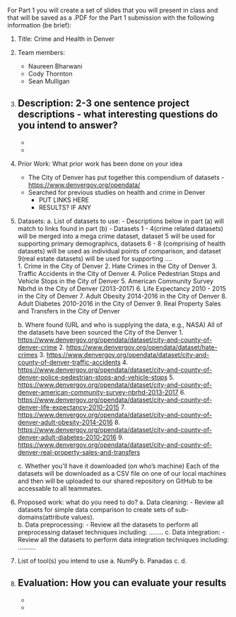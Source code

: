 For Part 1 you will create a set of slides that you will present in class and that will be saved as a .PDF for the Part 1 submission with the following information (be brief):

1. Title: Crime and Health in Denver

2. Team members:
	- Naureen Bharwani
	- Cody Thornton
	- Sean Mulligan

3. Description: 2-3 one sentence project descriptions - what interesting questions do
you intend to answer?
	- 
	- 
	- 

4. Prior Work: What prior work has been done on your idea
	- The City of Denver has put together this compendium of datasets - https://www.denvergov.org/opendata/
	- Searched for previous studies on health and crime in Denver
		- PUT LINKS HERE
		- RESULTS? IF ANY

5. Datasets:
	a. List of datasets to use:
		- Descriptions below in part (a) will match to links found in part (b)
		- Datasets 1 - 4(crime related datasets) will be merged into a mega crime dataset, dataset 5 will be used for supporting primary demographics, datasets 6 - 8 (comprising of health datasets) will be used as individual points of comparison, and dataset 9(real estate datasets) will be used for supporting ....  
		1. Crime in the City of Denver
		2. Hate Crimes in the City of Denver
		3. Traffic Accidents in the City of Denver
		4. Police Pedestrian Stops and Vehicle Stops in the City of Denver
		5. American Community Survey Nbrhd in the City of Denver (2013-2017)
		6. Life Expectancy 2010 - 2015 in the City of Denver
		7. Adult Obesity 2014-2016 in the City of Denver
		8. Adult Diabetes 2010-2016 in the City of Denver 
		9. Real Property Sales and Transfers in the City of Denver


	b. Where found (URL and who is supplying the data, e.g., NASA)
		All of the datasets have been sourced the City of the Denver 
		1. https://www.denvergov.org/opendata/dataset/city-and-county-of-denver-crime
		2. https://www.denvergov.org/opendata/dataset/hate-crimes
		3. https://www.denvergov.org/opendata/dataset/city-and-county-of-denver-traffic-accidents
		4. https://www.denvergov.org/opendata/dataset/city-and-county-of-denver-police-pedestrian-stops-and-vehicle-stops
		5. https://www.denvergov.org/opendata/dataset/city-and-county-of-denver-american-community-survey-nbrhd-2013-2017
		6. https://www.denvergov.org/opendata/dataset/city-and-county-of-denver-life-expectancy-2010-2015
		7. https://www.denvergov.org/opendata/dataset/city-and-county-of-denver-adult-obesity-2014-2016
		8. https://www.denvergov.org/opendata/dataset/city-and-county-of-denver-adult-diabetes-2010-2016
		9. https://www.denvergov.org/opendata/dataset/city-and-county-of-denver-real-property-sales-and-transfers


	c. Whether you'll have it downloaded (on who’s machine)
		Each of the datasets will be downloaded as a CSV file on one of our local machines and then will be uploaded to our shared repository on GitHub to be accessable to all teammates.
 
6. Proposed work: what do you need to do?
	a. Data cleaning:
		- Review all datasets for simple data comparison to create sets of sub-domains(attribute values).  
	b. Data preprocessing:
		- Review all the datasets to perform all preprocessing dataset techniques including: ........
	c. Data integration:
		- Review all the datasets to perform data integration techniques including: ..........	

7. List of tool(s) you intend to use
	a. NumPy
	b. Panadas
	c. 
	d. 

8. Evaluation: How you can evaluate your results
	- 
	- 
	- 



